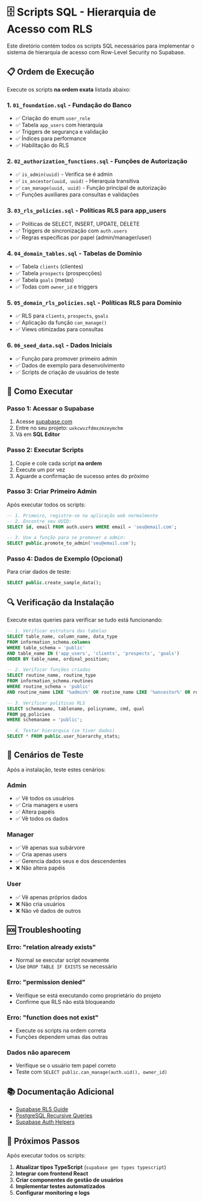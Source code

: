 # 🗄️ Scripts SQL - Hierarquia de Acesso com RLS

Este diretório contém todos os scripts SQL necessários para implementar o sistema de hierarquia de acesso com Row-Level Security no Supabase.

## 📋 Ordem de Execução

Execute os scripts **na ordem exata** listada abaixo:

### 1. `01_foundation.sql` - Fundação do Banco
- ✅ Criação do enum `user_role`
- ✅ Tabela `app_users` com hierarquia
- ✅ Triggers de segurança e validação
- ✅ Índices para performance
- ✅ Habilitação do RLS

### 2. `02_authorization_functions.sql` - Funções de Autorização
- ✅ `is_admin(uuid)` - Verifica se é admin
- ✅ `is_ancestor(uuid, uuid)` - Hierarquia transitiva
- ✅ `can_manage(uuid, uuid)` - Função principal de autorização
- ✅ Funções auxiliares para consultas e validações

### 3. `03_rls_policies.sql` - Políticas RLS para app_users
- ✅ Políticas de SELECT, INSERT, UPDATE, DELETE
- ✅ Triggers de sincronização com `auth.users`
- ✅ Regras específicas por papel (admin/manager/user)

### 4. `04_domain_tables.sql` - Tabelas de Domínio
- ✅ Tabela `clients` (clientes)
- ✅ Tabela `prospects` (prospecções)
- ✅ Tabela `goals` (metas)
- ✅ Todas com `owner_id` e triggers

### 5. `05_domain_rls_policies.sql` - Políticas RLS para Domínio
- ✅ RLS para `clients`, `prospects`, `goals`
- ✅ Aplicação da função `can_manage()`
- ✅ Views otimizadas para consultas

### 6. `06_seed_data.sql` - Dados Iniciais
- ✅ Função para promover primeiro admin
- ✅ Dados de exemplo para desenvolvimento
- ✅ Scripts de criação de usuários de teste

## 🚀 Como Executar

### Passo 1: Acessar o Supabase
1. Acesse [supabase.com](https://supabase.com)
2. Entre no seu projeto: `uxkcwvzfdmxzmzeymchm`
3. Vá em **SQL Editor**

### Passo 2: Executar Scripts
1. Copie e cole cada script **na ordem**
2. Execute um por vez
3. Aguarde a confirmação de sucesso antes do próximo

### Passo 3: Criar Primeiro Admin
Após executar todos os scripts:

```sql
-- 1. Primeiro, registre-se na aplicação web normalmente
-- 2. Encontre seu UUID:
SELECT id, email FROM auth.users WHERE email = 'seu@email.com';

-- 3. Use a função para se promover a admin:
SELECT public.promote_to_admin('seu@email.com');
```

### Passo 4: Dados de Exemplo (Opcional)
Para criar dados de teste:

```sql
SELECT public.create_sample_data();
```

## 🔍 Verificação da Instalação

Execute estas queries para verificar se tudo está funcionando:

```sql
-- 1. Verificar estrutura das tabelas
SELECT table_name, column_name, data_type 
FROM information_schema.columns 
WHERE table_schema = 'public' 
AND table_name IN ('app_users', 'clients', 'prospects', 'goals')
ORDER BY table_name, ordinal_position;

-- 2. Verificar funções criadas
SELECT routine_name, routine_type 
FROM information_schema.routines 
WHERE routine_schema = 'public' 
AND routine_name LIKE '%admin%' OR routine_name LIKE '%ancestor%' OR routine_name LIKE '%manage%';

-- 3. Verificar políticas RLS
SELECT schemaname, tablename, policyname, cmd, qual 
FROM pg_policies 
WHERE schemaname = 'public';

-- 4. Testar hierarquia (se tiver dados)
SELECT * FROM public.user_hierarchy_stats;
```

## 🎯 Cenários de Teste

Após a instalação, teste estes cenários:

### Admin
- ✅ Vê todos os usuários
- ✅ Cria managers e users
- ✅ Altera papéis
- ✅ Vê todos os dados

### Manager
- ✅ Vê apenas sua subárvore
- ✅ Cria apenas users
- ✅ Gerencia dados seus e dos descendentes
- ❌ Não altera papéis

### User
- ✅ Vê apenas próprios dados
- ❌ Não cria usuários
- ❌ Não vê dados de outros

## 🆘 Troubleshooting

### Erro: "relation already exists"
- Normal se executar script novamente
- Use `DROP TABLE IF EXISTS` se necessário

### Erro: "permission denied"
- Verifique se está executando como proprietário do projeto
- Confirme que RLS não está bloqueando

### Erro: "function does not exist"
- Execute os scripts na ordem correta
- Funções dependem umas das outras

### Dados não aparecem
- Verifique se o usuário tem papel correto
- Teste com `SELECT public.can_manage(auth.uid(), owner_id)`

## 📚 Documentação Adicional

- [Supabase RLS Guide](https://supabase.com/docs/guides/auth/row-level-security)
- [PostgreSQL Recursive Queries](https://www.postgresql.org/docs/current/queries-with.html)
- [Supabase Auth Helpers](https://supabase.com/docs/guides/auth)

## 🔄 Próximos Passos

Após executar todos os scripts:

1. **Atualizar tipos TypeScript** (`supabase gen types typescript`)
2. **Integrar com frontend React**
3. **Criar componentes de gestão de usuários**
4. **Implementar testes automatizados**
5. **Configurar monitoring e logs**
